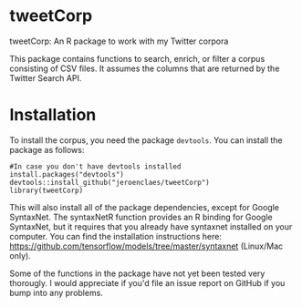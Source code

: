 # tweetCorp
tweetCorp: An R package to work with my Twitter corpora

This package contains functions to search, enrich, or filter a corpus consisting of CSV files. It assumes the columns that are returned by the Twitter Search API.

# Installation

To install the corpus, you need the package ```devtools```. You can install the package as follows:
```
#In case you don't have devtools installed
install.packages("devtools")
devtools::install_github("jeroenclaes/tweetCorp")
library(tweetCorp)
```
This will also install all of the package dependencies, except for Google SyntaxNet. The syntaxNetR function provides an R binding for Google SyntaxNet, but it requires that you already have syntaxnet installed on your computer. You can find the installation instructions here: https://github.com/tensorflow/models/tree/master/syntaxnet (Linux/Mac only). 

Some of the functions in the package have not yet been tested very thorougly. I would appreciate if you'd file an issue report on GitHub if you bump into any problems. 


